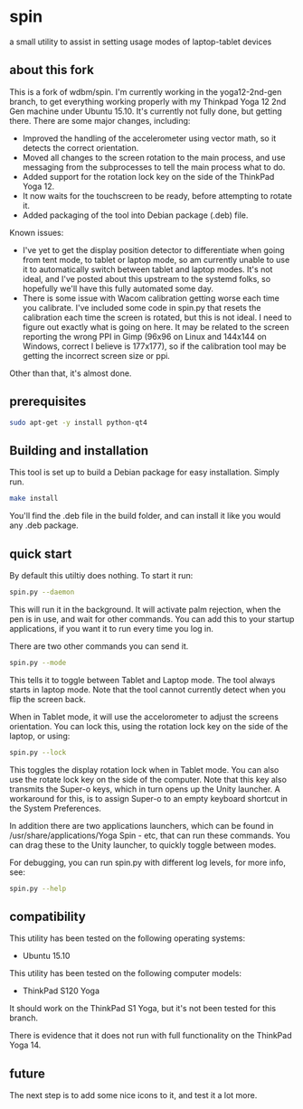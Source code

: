 # spin

a small utility to assist in setting usage modes of laptop-tablet devices

## about this fork

This is a fork of wdbm/spin. I'm currently working in the yoga12-2nd-gen branch, to get everything working properly with my Thinkpad Yoga 12 2nd Gen machine under Ubuntu 15.10. It's currently not fully done, but getting there. There are some major changes, including:

- Improved the handling of the accelerometer using vector math, so it detects the correct orientation.
- Moved all changes to the screen rotation to the main process, and use messaging from the subprocesses to tell the main process what to do.
- Added support for the rotation lock key on the side of the ThinkPad Yoga 12.
- It now waits for the touchscreen to be ready, before attempting to rotate it.
- Added packaging of the tool into Debian package (.deb) file.

Known issues:

- I've yet to get the display position detector to differentiate when going from tent mode, to tablet or laptop mode, so am currently unable to use it to automatically switch between tablet and laptop modes. It's not ideal, and I've posted about this upstream to the systemd folks, so hopefully we'll have this fully automated some day.
- There is some issue with Wacom calibration getting worse each time you calibrate. I've included some code in spin.py that resets the calibration each time the screen is rotated, but this is not ideal. I need to figure out exactly what is going on here. It may be related to the screen reporting the wrong PPI in Gimp (96x96 on Linux and 144x144 on Windows, correct I believe is 177x177), so if the calibration tool may be getting the incorrect screen size or ppi.

Other than that, it's almost done.

## prerequisites

```Bash
sudo apt-get -y install python-qt4
```

## Building and installation

This tool is set up to build a Debian package for easy installation. Simply run.

```Bash
make install
```

You'll find the .deb file in the build folder, and can install it like you would any .deb package.


## quick start

By default this utiltiy does nothing. To start it run:

```Bash
spin.py --daemon
```

This will run it in the background. It will activate palm rejection, when the pen is in use, and wait for other commands. You can add this to your startup applications, if you want it to run every time you log in.

There are two other commands you can send it.

```Bash
spin.py --mode
```

This tells it to toggle between Tablet and Laptop mode. The tool always starts in laptop mode. Note that the tool cannot currently detect when you flip the screen back.

When in Tablet mode, it will use the accelorometer to adjust the screens orientation. You can lock this, using the rotation lock key on the side of the laptop, or using:

```Bash
spin.py --lock
```

This toggles the display rotation lock when in Tablet mode. You can also use the rotate lock key on the side of the computer. Note that this key also transmits the Super-o keys, which in turn opens up the Unity launcher. A workaround for this, is to assign Super-o to an empty keyboard shortcut in the System Preferences.

In addition there are two applications launchers, which can be found in /usr/share/applications/Yoga Spin - etc, that can run these commands. You can drag these to the Unity launcher, to quickly toggle between modes.

For debugging, you can run spin.py with different log levels, for more info, see:

```Bash
spin.py --help
```


## compatibility

This utility has been tested on the following operating systems:

- Ubuntu 15.10

This utility has been tested on the following computer models:

- ThinkPad S120 Yoga

It should work on the ThinkPad S1 Yoga, but it's not been tested for this branch.

There is evidence that it does not run with full functionality on the ThinkPad Yoga 14.

## future

The next step is to add some nice icons to it, and test it a lot more.
